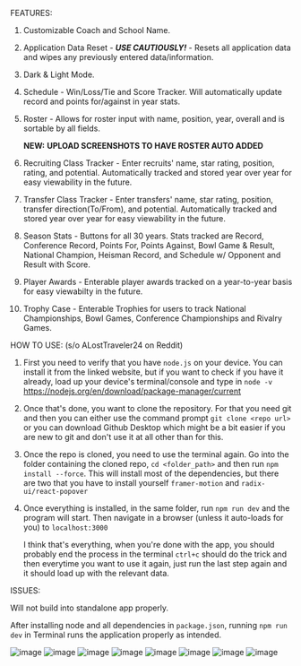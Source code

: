 FEATURES:

1. Customizable Coach and School Name.
2. Application Data Reset - ***USE CAUTIOUSLY!*** - Resets all application data and wipes any previously entered data/information.
3. Dark & Light Mode.
4. Schedule - Win/Loss/Tie and Score Tracker. Will automatically update record and points for/against in year stats.
5. Roster - Allows for roster input with name, position, year, overall and is sortable by all fields.
   
   **NEW:** **UPLOAD SCREENSHOTS TO HAVE ROSTER AUTO ADDED** 
7. Recruiting Class Tracker - Enter recruits' name, star rating, position, rating, and potential. Automatically tracked and stored year over year for easy viewability in the future.
8. Transfer Class Tracker - Enter transfers' name, star rating, position, transfer direction(To/From), and potential. Automatically tracked and stored year over year for easy viewability in the future.
9. Season Stats - Buttons for all 30 years. Stats tracked are Record, Conference Record, Points For, Points Against, Bowl Game & Result, National Champion, Heisman Record, and Schedule w/ Opponent and Result with Score.
10. Player Awards - Enterable player awards tracked on a year-to-year basis for easy viewabilty in the future.
11. Trophy Case - Enterable Trophies for users to track National Championships, Bowl Games, Conference Championships and Rivalry Games.


HOW TO USE: (s/o ALostTraveler24 on Reddit)

1. First you need to verify that you have `node.js` on your device. You can install it from the linked website, but if you want to check if you have it already, load up your device's terminal/console and type in `node -v`          https://nodejs.org/en/download/package-manager/current
2. Once that's done, you want to clone the repository. For that you need git and then you can either use the command prompt `git clone <repo url>` or you can download Github Desktop which might be a bit easier if you are new to git and don't use it at all other than for this.
3. Once the repo is cloned, you need to use the terminal again. Go into the folder containing the cloned repo, `cd <folder_path>` and then run `npm install --force`. This will install most of the dependencies, but there are two that you have to install yourself `framer-motion` and `radix-ui/react-popover`
4. Once everything is installed, in the same folder, run `npm run dev` and the program will start. Then navigate in a browser (unless it auto-loads for you) to `localhost:3000`

   I think that's everything, when you're done with the app, you should probably end the process in the terminal `ctrl+c` should do the trick and then everytime you want to use it again, just run the last step again and it should load up with the relevant data.


ISSUES:

  Will not build into standalone app properly.  
  
  After installing node and all dependencies in `package.json`, running `npm run dev` in Terminal runs the application properly as intended.


![image](https://github.com/user-attachments/assets/2da9b4f5-ccef-475d-a12d-2f3d17d8b1f9)
![image](https://github.com/user-attachments/assets/75c2eab3-6c4a-4176-ac03-9a545d090829)
![image](https://github.com/user-attachments/assets/c3fb7f18-ff13-4804-a637-435ea216161d)
![image](https://github.com/user-attachments/assets/47c57abb-094c-47da-bd38-4fb8d26bc608)
![image](https://github.com/user-attachments/assets/289dc44f-7636-4577-8165-a9d2672c5afe)
![image](https://github.com/user-attachments/assets/4f30f344-4724-4fca-aec5-e80b5ba1f09e)
![image](https://github.com/user-attachments/assets/2d64fe3a-ca5b-4df9-9249-09975a660655)
![image](https://github.com/user-attachments/assets/777ee91c-d884-46b1-8708-c9bdfd685583)
